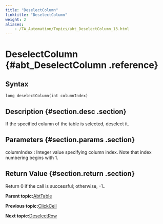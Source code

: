```yaml
--- 
title: "DeselectColumn"
linktitle: "DeselectColumn"
weight: 2
aliases: 
    - /TA_Automation/Topics/abt_DeselectColumn_13.html
---
```

# DeselectColumn {#abt_DeselectColumn .reference}

## Syntax

`long deselectColumn(int columnIndex)`

## Description {#section.desc .section}

If the specified column of the table is selected, deselect it.

## Parameters {#section.params .section}

columnIndex
:   Integer value specifying column index. Note that index numbering begins with 1.

## Return Value {#section.return .section}

Return 0 if the call is successful; otherwise, -1..

**Parent topic:**[AbtTable](../../TA_Automation/Topics/abt_AbtTable.html)

**Previous topic:**[ClickCell](../../TA_Automation/Topics/abt_ClickCell_13.html)

**Next topic:**[DeselectRow](../../TA_Automation/Topics/abt_DeselectRow_13.html)

